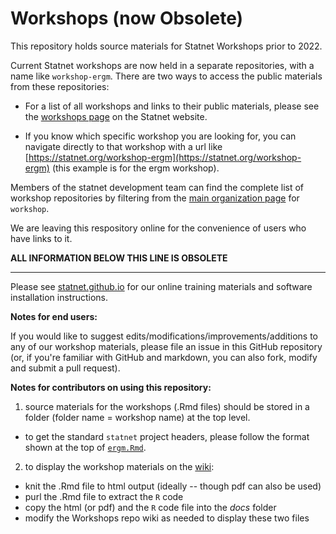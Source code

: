 # Workshops (now Obsolete)
This repository holds source materials for Statnet Workshops prior to 2022.

Current Statnet workshops are now held in a separate repositories, with a name like `workshop-ergm`.  There are two ways to access the public materials from these repositories:

* For a list of all workshops and links to their public materials, please see the [workshops page](https://statnet.org/workshops/) on the Statnet website.

* If you know which specific workshop you are looking for, you can navigate directly to that workshop with a url like [https://statnet.org/workshop-ergm](https://statnet.org/workshop-ergm) (this example is for the ergm workshop).

Members of the statnet development team can find the complete list of workshop repositories by filtering from the [main organization page](https://github.com/statnet) for `workshop`.

We are leaving this respository online for the convenience of users who have links to it.

__ALL INFORMATION BELOW THIS LINE IS OBSOLETE__
____

Please see [statnet.github.io](https://github.com/statnet/Workshops/wiki) for our online training materials and software installation instructions.

**Notes for end users:**

If you would like to suggest edits/modifications/improvements/additions to any of our workshop materials, please file an issue in this GitHub repository (or, if you're familiar with GitHub and markdown, you can also fork, modify and submit a pull request).

**Notes for contributors on using this repository:**

1. source materials for the workshops (.Rmd files) should be stored in a folder (folder name = workshop name) at the top level.

* to get the standard `statnet` project headers, please follow the format shown at the top of [`ergm.Rmd`](https://github.com/statnet/Workshops/blob/a4ddaca30a9f4c8f16d004d8112e7acd264e6291/ergm/ergm_tutorial.Rmd#L13-L31).

2. to display the workshop materials on the [wiki](https://github.com/statnet/Workshops/wiki):

* knit the .Rmd file to html output (ideally -- though pdf can also be used)
* purl the .Rmd file to extract the `R` code
* copy the html (or pdf) and the `R` code file into the _docs_ folder
* modify the Workshops repo wiki as needed to display these two files
